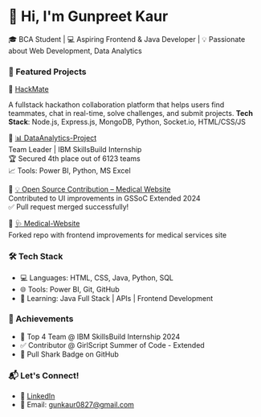 # 👋 Hi, I'm Gunpreet Kaur

🎓 BCA Student | 💻 Aspiring Frontend & Java Developer | 💡 Passionate about Web Development, Data Analytics 


### 🌟 Featured Projects

🔹 [HackMate](https://github.com/Gunpreet08/HackMate)

A fullstack hackathon collaboration platform that helps users find teammates, chat in real-time, solve challenges, and submit projects.
**Tech Stack**: Node.js, Express.js, MongoDB, Python, Socket.io, HTML/CSS/JS  


🔹 [📊 DataAnalytics-Project](https://github.com/Gunpreet08/DataAnalytics-Project)  
Team Leader | IBM SkillsBuild Internship  
🏆 Secured 4th place out of 6123 teams  
📈 Tools: Power BI, Python, MS Excel

🔹 [💡 Open Source Contribution – Medical Website](https://github.com/Gunpreet08/OpenSource-Contribution-MedicalWebsite)  
Contributed to UI improvements in GSSoC Extended 2024  
✅ Pull request merged successfully!

🔹 [🩺 Medical-Website](https://github.com/Gunpreet08/Medical-Website)  
Forked repo with frontend improvements for medical services site


### 🛠️ Tech Stack

- 💻 Languages: HTML, CSS, Java, Python, SQL
- 🌐 Tools: Power BI, Git, GitHub
- 🧠 Learning: Java Full Stack | APIs | Frontend Development


### 🏅 Achievements

- 🥇 Top 4 Team @ IBM SkillsBuild Internship 2024
- ✅ Contributor @ GirlScript Summer of Code - Extended
- 🐙 Pull Shark Badge on GitHub


### 📬 Let's Connect!

- 🔗 [LinkedIn](https://www.linkedin.com/in/gunpreet-kaur-8a2728294/) 
- 📧 Email: gunkaur0827@gmail.com

